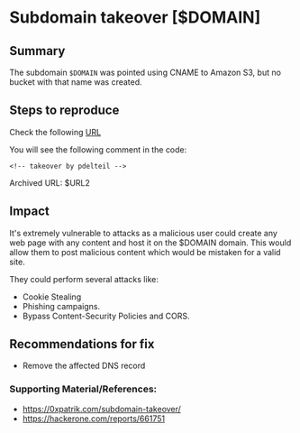 # Subdomain takeover [$DOMAIN]

## Summary

The subdomain `$DOMAIN` was pointed using CNAME to Amazon S3, but no bucket with that name was created. 

## Steps to reproduce
 
Check the following [URL]($URL)

You will see the following comment in the code:

```
<!-- takeover by pdelteil -->
```

Archived URL: $URL2

## Impact

It's extremely vulnerable to attacks as a malicious user could create any web page with any content and host it on the $DOMAIN domain. This would allow them to post malicious content which would be mistaken for a valid site. 

They could perform several attacks like:
 - Cookie Stealing
 - Phishing campaigns. 
 - Bypass Content-Security Policies and CORS.

 
## Recommendations for fix

* Remove the affected DNS record
 

### Supporting Material/References:

 - https://0xpatrik.com/subdomain-takeover/
 - https://hackerone.com/reports/661751
